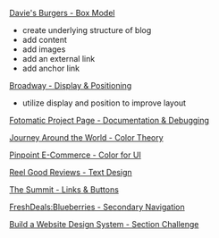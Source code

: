 [Davie's Burgers - Box Model](https://tiffin-filion.github.io/codecademy/css-styling/davies-burgers.html)
* create underlying structure of blog
* add content
* add images
* add an external link
* add anchor link

[Broadway - Display & Positioning](https://tiffin-filion.github.io/codecademy/css-styling/broadway.html)
* utilize display and position to improve layout

[Fotomatic Project Page - Documentation & Debugging](https://github.com/tiffin-filion/codecademy/blob/master/fotomatic/README.md)

[Journey Around the World - Color Theory](https://tiffin-filion.github.io/codecademy/css-styling/journey.html)

[Pinpoint E-Commerce - Color for UI](https://tiffin-filion.github.io/codecademy/css-styling/pinpoint.html)

[Reel Good Reviews - Text Design](https://tiffin-filion.github.io/codecademy/css-styling/reelgoodreviews.html)

[The Summit - Links & Buttons](https://tiffin-filion.github.io/codecademy/css-styling/summit.html)

[FreshDeals:Blueberries - Secondary Navigation](https://tiffin-filion.github.io/codecademy/css-styling/freshdeals.html)

[Build a Website Design System - Section Challenge](https://tiffin-filion.github.io/codecademy/css-styling/wds.html)
